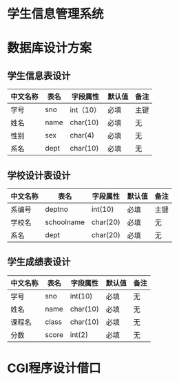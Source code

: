 # 学生信息管理系统

# 数据库设计方案
## 学生信息表设计

| 中文名称 | 表名 | 字段属性 | 默认值 | 备注 |
|---------|------|--------|-------|------|
| 学号 | sno | int（10）| 必填 | 主键 |
| 姓名 | name | char(10)| 必填 | 无 |
| 性别 | sex | char(4) | 必填 | 无 |
| 系名 | dept | char(10) | 必填 | 无 |

## 学校设计表设计
| 中文名称 | 表名 | 字段属性 | 默认值 | 备注 |
|---------|-----|---------|-------|------|
| 系编号 | deptno | int(10) | 必填 | 主键 |
| 学校名 | schoolname | char(20) | 必填 | 无 |
| 系名 | dept | char(20) | 必填 | 无 |

## 学生成绩表设计
| 中文名称 | 表名 | 字段属性 | 默认值 | 备注 |
|---------|-----|---------|-------|------|
| 学号 | sno | int(10) | 必填 | 无 |
| 姓名 | name | char(10) | 必填 | 无 |
| 课程名 | class | char(10) | 必填 | 无 |
| 分数 | score | int(2) | 必填 | 无 |
# CGI程序设计借口
